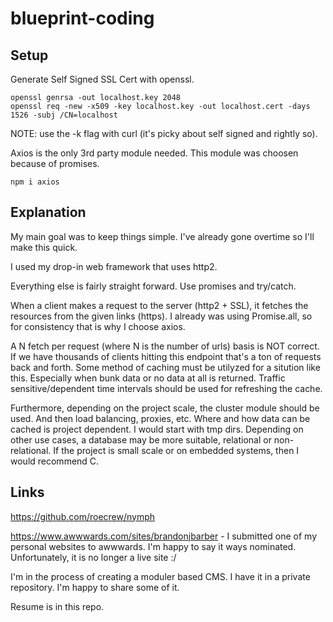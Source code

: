# blueprint-coding

## Setup

Generate Self Signed SSL Cert with openssl.

```
openssl genrsa -out localhost.key 2048
openssl req -new -x509 -key localhost.key -out localhost.cert -days 1526 -subj /CN=localhost
```

NOTE: use the -k flag with curl (it's picky about self signed and rightly so).


Axios is the only 3rd party module needed. This module was choosen because of promises.
```
npm i axios
```

## Explanation

My main goal was to keep things simple. I've already gone overtime so I'll make this quick.

I used my drop-in web framework that uses http2.

Everything else is fairly straight forward. Use promises and try/catch.

When a client makes a request to the server (http2 + SSL), it fetches the resources from the given links (https). I already was using Promise.all, so for consistency that is why I choose axios.

A N fetch per request (where N is the number of urls) basis is NOT correct. If we have thousands of clients hitting this endpoint that's a ton of requests back and forth. Some method of caching must be utilyzed for a sitution like this. Especially when bunk data or no data at all is returned. Traffic sensitive/dependent time intervals should be used for refreshing the cache.

Furthermore, depending on the project scale, the cluster module should be used. And then load balancing, proxies, etc.
Where and how data can be cached is project dependent. I would start with tmp dirs. Depending on other use cases, a database may be more suitable, relational or non-relational. If the project is small scale or on embedded systems, then I would recommend C.

## Links

https://github.com/roecrew/nymph

https://www.awwwards.com/sites/brandonjbarber - I submitted one of my personal websites to awwwards. I'm happy to say it ways nominated. Unfortunately, it is no longer a live site :/

I'm in the process of creating a moduler based CMS. I have it in a private repository. I'm happy to share some of it.

Resume is in this repo.

